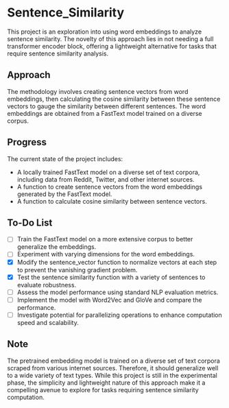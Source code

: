 # Sentence_Similarity

This project is an exploration into using word embeddings to analyze sentence similarity. The novelty of this approach lies in not needing a full transformer encoder block, offering a lightweight alternative for tasks that require sentence similarity analysis.

## Approach

The methodology involves creating sentence vectors from word embeddings, then calculating the cosine similarity between these sentence vectors to gauge the similarity between different sentences. The word embeddings are obtained from a FastText model trained on a diverse corpus.

## Progress

The current state of the project includes:

- A locally trained FastText model on a diverse set of text corpora, including data from Reddit, Twitter, and other internet sources.
- A function to create sentence vectors from the word embeddings generated by the FastText model.
- A function to calculate cosine similarity between sentence vectors.

## To-Do List

- [ ] Train the FastText model on a more extensive corpus to better generalize the embeddings.
- [ ] Experiment with varying dimensions for the word embeddings.
- [X] Modify the sentence_vector function to normalize vectors at each step to prevent the vanishing gradient problem.
- [X] Test the sentence similarity function with a variety of sentences to evaluate robustness.
- [ ] Assess the model performance using standard NLP evaluation metrics.
- [ ] Implement the model with Word2Vec and GloVe and compare the performance.
- [ ] Investigate potential for parallelizing operations to enhance computation speed and scalability.

## Note

The pretrained embedding model is trained on a diverse set of text corpora scraped from various internet sources. Therefore, it should generalize well to a wide variety of text types. While this project is still in the experimental phase, the simplicity and lightweight nature of this approach make it a compelling avenue to explore for tasks requiring sentence similarity computation.
